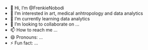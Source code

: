 - 👋 Hi, I’m @FrenkieNobodi
- 👀 I’m interested in art, medical anhtropology and data analytics
- 🌱 I’m currently learning data analytics
- 💞️ I’m looking to collaborate on ...
- 📫 How to reach me ...
- 😄 Pronouns: ...
- ⚡ Fun fact: ...

<!---
FrenkieNobodi/FrenkieNobodi is a ✨ special ✨ repository because its `README.md` (this file) appears on your GitHub profile.
You can click the Preview link to take a look at your changes.
--->
